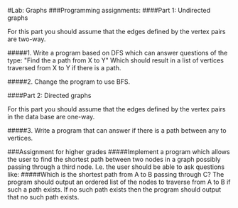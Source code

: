 #Lab: Graphs
###Programming assignments:
####Part 1: Undirected graphs 

For this part you should assume that the edges defined by the vertex pairs are two-way.

#####1. Write a program based on DFS which can answer questions of the type: "Find the a path from X to Y" Which should result in a list of vertices traversed from X to Y if there is a path.

#####2. Change the program to use BFS.

####Part 2: Directed graphs

For this part you should assume that the edges defined by the vertex pairs in the data base are one-way.

#####3. Write a program that can answer if there is a path between any to vertices.

###Assignment for higher grades
#####Implement a program which allows the user to find the shortest path between two nodes in a graph possibly passing through a third node. I.e. the user should be able to ask questions like:
#####Which is the shortest path from A to B passing through C? 
The program should output an ordered list of the nodes to traverse from A to B if such a path exists. If no such path exists then the program should output that no such path exists.
